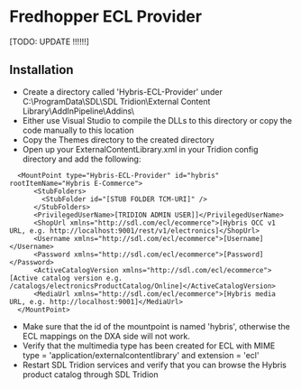   Fredhopper ECL Provider
=======================


[TODO: UPDATE !!!!!!]

## Installation

* Create a directory called 'Hybris-ECL-Provider' under C:\ProgramData\SDL\SDL Tridion\External Content Library\AddInPipeline\Addins\
* Either use Visual Studio to compile the DLLs to this directory or copy the code manually to this location
* Copy the Themes directory to the created directory
* Open up your ExternalContentLibrary.xml in your Tridion config directory and add the following:

```
  <MountPoint type="Hybris-ECL-Provider" id="hybris" rootItemName="Hybris E-Commerce">
      <StubFolders>
        <StubFolder id="[STUB FOLDER TCM-URI]" />
      </StubFolders>
      <PrivilegedUserName>[TRIDION ADMIN USER]]</PrivilegedUserName>
      <ShopUrl xmlns="http://sdl.com/ecl/ecommerce">[Hybris OCC v1 URL, e.g. http://localhost:9001/rest/v1/electronics]</ShopUrl>
	  <Username xmlns="http://sdl.com/ecl/ecommerce">[Username]</Username>
	  <Password xmlns="http://sdl.com/ecl/ecommerce">[Password]</Password>
	  <ActiveCatalogVersion xmlns="http://sdl.com/ecl/ecommerce">[Active catalog version e.g. /catalogs/electronicsProductCatalog/Online]</ActiveCatalogVersion>
	  <MediaUrl xmlns="http://sdl.com/ecl/ecommerce">[Hybris media URL, e.g. http://localhost:9001]</MediaUrl>
  </MountPoint>
``` 

* Make sure that the id of the mountpoint is named 'hybris', otherwise the ECL mappings on the DXA side will not work.
* Verify that the multimedia type has been created for ECL with MIME type = 'application/externalcontentlibrary' and extension = 'ecl'
* Restart SDL Tridion services and verify that you can browse the Hybris product catalog through SDL Tridion

  
